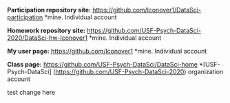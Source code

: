 **Participation repository site:**
https://github.com/lconover1/DataSci-participation
	*mine.  Individual account

**Homework repository site:**
https://github.com/USF-Psych-DataSci-2020/DataSci-hw-lconover1
	*mine.  Individual account

**My user page:**
https://github.com/lconover1
	*mine.  Individual account

**Class page:**
https://github.com/USF-Psych-DataSci/DataSci-home
	*[USF-Psych-DataSci] (https://github.com/USF-Psych-DataSci-2020) organization account

test change here